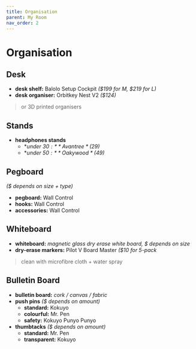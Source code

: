 ```yaml
---
title: Organisation
parent: My Room
nav_order: 2
---
```

# Organisation

## Desk

- **desk shelf:** Balolo Setup Cockpit *($199 for M, $219 for L)*
- **desk organiser:** Orbitkey Nest V2 *($124)*

> or 3D printed organisers

## Stands

- **headphones stands**
	- **under $30:** Avantree *($29)*
	- **under $50:** Oakywood *($49)*

## Pegboard

*($ depends on size + type)*
- **pegboard:** Wall Control
- **hooks:** Wall Control
- **accessories:** Wall Control

## Whiteboard

- **whiteboard:** *magnetic glass dry erase white board, $ depends on size*
- **dry-erase markers:** Pilot V Board Master *($10 for 5-pack*

> clean with microfibre cloth + water spray

## Bulletin Board

- **bulletin board:** *cork / canvas / fabric*
- **push pins** *($ depends on amount)*
	- **standard:** Kokuyo
	- **colourful:** Mr. Pen
	- **safety:** Kokuyo Punyo Punyo
- **thumbtacks** *($ depends on amount)*
	- **standard:** Mr. Pen
	- **transparent:** Kokuyo
